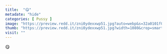 ```yaml
---
title:  "😋"
metadate: "hide"
categories: [ Pussy ]
image: "https://preview.redd.it/zni0ydexxwp51.jpg?auto=webp&s=32a0101f00f4e4a4e58bbd3c616b28d84470cc2d"
thumb: "https://preview.redd.it/zni0ydexxwp51.jpg?width=1080&crop=smart&auto=webp&s=c38af36fbaa2b2497e41152e56d290061cd6e490"
visit: ""
---
```

😋
